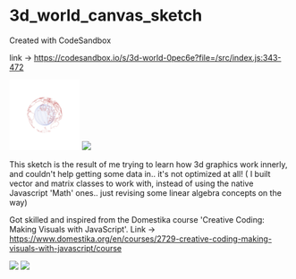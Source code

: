 # 3d_world_canvas_sketch
Created with CodeSandbox

link -> https://codesandbox.io/s/3d-world-0pec6e?file=/src/index.js:343-472

<a>
  <img src="output/i1.png" width="25%">
</a>

<a>
  <img src="output/g1.gif" width="25%">
</a>

This sketch is the result of me trying to learn how 3d graphics work innerly, and couldn't help getting some data in.. it's not optimized at all! ( I built vector and matrix classes to work with, instead of using the native Javascript 'Math' ones.. just revising some linear algebra concepts on the way)

 Got skilled and inspired from the Domestika course 'Creative Coding: Making Visuals with JavaScript'. Link -> https://www.domestika.org/en/courses/2729-creative-coding-making-visuals-with-javascript/course

<a>
  <img src="output/g2.gif" width="25%">
</a>

<a>
  <img src="output/g3.gif" width="25%">
</a>


